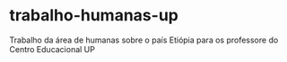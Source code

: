 # trabalho-humanas-up
Trabalho da área de humanas sobre o país Etiópia para os professore do Centro Educacional UP 
